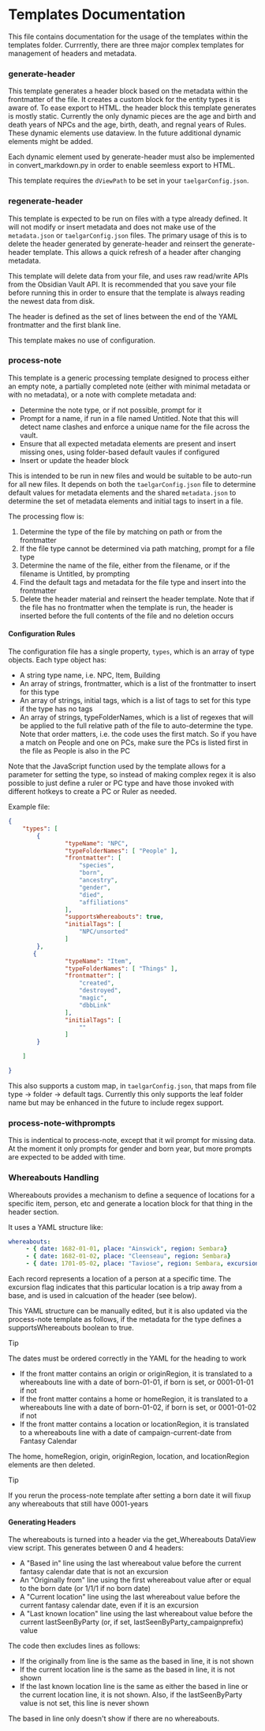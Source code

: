 # Templates Documentation

This file contains documentation for the usage of the templates within the templates folder. Currrently, there are three major complex templates for management of headers and metadata.

### generate-header
This template generates a header block based on the metadata within the frontmatter of the file. It creates a custom block for the entity types it is aware of. To ease export to HTML. the header block this template generates is mostly static. Currently the only dynamic pieces are the age and birth and death years of NPCs and the age, birth, death, and regnal years of Rules. These dynamic elements use dataview. In the future additional dynamic elements might be added.

Each dynamic element used by generate-header must also be implemented in convert_markdown.py in order to enable seemless export to HTML.

This template requires the `dViewPath` to be set in your `taelgarConfig.json`. 

### regenerate-header
This template is expected to be run on files with a type already defined. It will not modify or insert metadata and does not make use of the `metadata.json` or `taelgarConfig.json` files. The primary usage of this is to delete the header generated by generate-header and reinsert the generate-header template. This allows a quick refresh of a header after changing metadata.

This template will delete data from your file, and uses raw read/write APIs from the Obsidian Vault API. It is recommended that you save your file before running this in order to ensure that the template is always reading the newest data from disk.

The header is defined as the set of lines between the end of the YAML frontmatter and the first blank line.

This template makes no use of configuration. 

### process-note
This template is a generic processing template designed to process either an empty note, a partially completed note (either with minimal metadata or with no metadata), or a note with complete metadata and:

* Determine the note type, or if not possible, prompt for it
* Prompt for a name, if run in a file named Untitled. Note that this will detect name clashes and enforce a unique name for the file across the vault.
* Ensure that all expected metadata elements are present and insert missing ones, using folder-based default vaules if configured
* Insert or update the header block

This is intended to be run in new files and would be suitable to be auto-run for all new files. It depends on both the `taelgarConfig.json` file to determine default values for metadata elements and the shared `metadata.json` to determine the set of metadata elements and initial tags to insert in a file.

The processing flow is:
1. Determine the type of the file by matching on path or from the frontmatter
2. If the file type cannot be determined via path matching, prompt for a file type
3. Determine the name of the file, either from the filename, or if the filename is Untitled, by prompting
4. Find the default tags and metadata for the file type and insert into the frontmatter
5. Delete the header material and reinsert the header template. Note that if the file has no frontmatter when the template is run, the header is inserted before the full contents of the file and no deletion occurs

#### Configuration Rules

The configuration file has a single property, `types`, which is an array of type objects. Each type object has:
* A string type name, i.e. NPC, Item, Building
* An array of strings, frontmatter, which is a list of the frontmatter to insert for this type
* An array of strings, initial tags, which is a list of tags to set for this type if the type has no tags
* An array of strings, typeFolderNames, which is a list of regexes that will be applied to the full relative path of the file to auto-determine the type. Note that order matters, i.e. the code uses the first match. So if you have a match on People and one on PCs, make sure the PCs is listed first in the file as People is also in the PC 

Note that the JavaScript function used by the template allows for a parameter for setting the type, so instead of making complex regex it is also possible to just define a ruler or PC type and have those invoked with different hotkeys to create a PC or Ruler as needed.

Example file:
```json
{
    "types": [
        {
                "typeName": "NPC",
                "typeFolderNames": [ "People" ],
                "frontmatter": [
                    "species",
                    "born",
                    "ancestry",
                    "gender",
                    "died",                    
                    "affiliations"
                ],      
                "supportsWhereabouts": true,
                "initialTags": [
                    "NPC/unsorted"
                ]            
        },
       {
                "typeName": "Item",
                "typeFolderNames": [ "Things" ],
                "frontmatter": [
                    "created",
                    "destroyed",
                    "magic",
                    "dbbLink"
                ],      
                "initialTags": [
                    ""
                ]            
        }

    ]

}
```

This also supports a custom map, in `taelgarConfig.json`, that maps from file type -> folder -> default tags. Currently this only supports the leaf folder name but may be enhanced in the future to include regex support.

### process-note-withprompts
This is indentical to process-note, except that it wil prompt for missing data. At the moment it only prompts for gender and born year, but more prompts are expected to be added with time.

### Whereabouts Handling

Whereabouts provides a mechanism to define a sequence of locations for a specific item, person, etc and generate a location block for that thing in the header section.

It uses a YAML structure like:

```YAML
whereabouts:
     - { date: 1682-01-01, place: "Ainswick", region: Sembara}
     - { date: 1682-01-02, place: "Cleenseau", region: Sembara}
     - { date: 1701-05-02, place: "Taviose", region: Sembara, excursion: true}
```

Each record represents a location of a person at a specific time. The excursion flag indicates that this particular location is a trip away from a base, and is used in calcuation of the header (see below).

This YAML structure can be manually edited, but it is also updated via the process-note template as follows, if the metadata for the type defines a supportsWhereabouts boolean to true.

>[!Tip] 
>The dates must be ordered correctly in the YAML for the heading to work

* If the front matter contains an origin or originRegion, it is translated to a whereabouts line with a date of born-01-01, if born is set, or 0001-01-01 if not
* If the front matter contains a home or homeRegion, it is translated to a whereabouts line with a date of born-01-02, if born is set, or 0001-01-02 if not
* If the front matter contains a location or locationRegion, it is translated to a whereabouts line with a date of campaign-current-date from Fantasy Calendar

The home, homeRegion, origin, originRegion, location, and locationRegion elements are then deleted. 

>[!Tip]
>If you rerun the process-note template after setting a born date it will fixup any whereabouts that still have 0001-years

#### Generating Headers
The whereabouts is turned into a header via the get_Whereabouts DataView view script. This generates between 0 and 4 headers:

* A "Based in" line using the last whereabout value before the current fantasy calendar date that is not an excursion 
* An "Originally from" line using the first whereabout value after or equal to the born date (or 1/1/1 if no born date)
* A "Current location" line using the last whereabout value before the current fantasy calendar date, even if it is an excursion
* A "Last known location" line using the last whereabout value before the current lastSeenByParty (or, if set, lastSeenByParty_campaignprefix) value

The code then excludes lines as follows:
* If the originally from line is the same as the based in line, it is not shown
* If the current location line is the same as the based in line, it is not shown
* If the last known location line is the same as either the based in line or the current location line, it is not shown. Also, if the lastSeenByParty value is not set, this line is never shown

The based in line only doesn't show if there are no whereabouts.